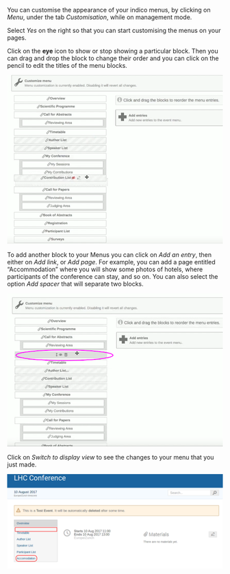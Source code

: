 You can customise the appearance of your indico menus, by clicking on _Menu_, under the tab _Customisation_, while on management mode.

Select _Yes_ on the right so that you can start customising the menus on your pages.

Click on the **eye** icon to show or stop showing a particular
block. Then you can drag and drop the block to change their order and you can click on the pencil to edit the titles of the menu blocks.

![](/assets/Customize_4.png)

To add another block to your Menus you can click on _Add an entry_, then either on _Add link_, or _Add page_.
For example, you can add a page entitled “Accommodation” where you will show some photos of hotels, where participants of the conference can stay, and so on.
You can also select the option _Add spacer_ that will separate two blocks.

![](/assets/Customize_5.png)

Click on _Switch to display view_ to see the changes to your menu that you just made.

![](/assets/conference_menus.png)
